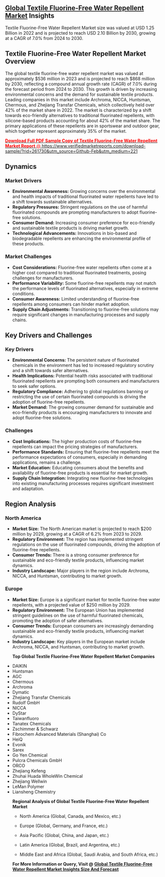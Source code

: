 <h2><a href="https://www.verifiedmarketreports.com/download-sample/?rid=261730&amp;utm_source=Github&amp;utm_medium=221" target="_blank">Global Textile Fluorine-Free Water Repellent Market</a> Insights</h2><p>Textile Fluorine-Free Water Repellent Market size was valued at USD 1.25 Billion in 2022 and is projected to reach USD 2.10 Billion by 2030, growing at a CAGR of 7.0% from 2024 to 2030.</p><p> <h2>Textile Fluorine-Free Water Repellent Market Overview</h2> <p>The global textile fluorine-free water repellent market was valued at approximately $536 million in 2023 and is projected to reach $868 million by 2030, reflecting a compound annual growth rate (CAGR) of 7.0% during the forecast period from 2024 to 2030. This growth is driven by increasing environmental concerns and the demand for sustainable textile products. Leading companies in this market include Archroma, NICCA, Huntsman, Chermous, and Zhejiang Transfar Chemicals, which collectively held over 42% of the market share in 2022. The market is characterized by a shift towards eco-friendly alternatives to traditional fluorinated repellents, with silicone-based products accounting for about 42% of the market share. The primary applications of these repellents are in sportswear and outdoor gear, which together represent approximately 35% of the market. </p> <p><a href="#"><p><span class=""><span style="color: #ff0000;"><strong>Download Full PDF Sample Copy of Textile Fluorine-Free Water Repellent Market Report</strong> @ </span><a href="https://www.verifiedmarketreports.com/download-sample/?rid=261730&amp;utm_source=Github-Feb&amp;utm_medium=221" target="_blank">https://www.verifiedmarketreports.com/download-sample/?rid=261730&amp;utm_source=Github-Feb&amp;utm_medium=221</a></span></p></a></p> <h2>Dynamics</h2> <h3>Market Drivers</h3> <ul> <li><strong>Environmental Awareness:</strong> Growing concerns over the environmental and health impacts of traditional fluorinated water repellents have led to a shift towards sustainable alternatives. </li> <li><strong>Regulatory Pressures:</strong> Stringent regulations on the use of harmful fluorinated compounds are prompting manufacturers to adopt fluorine-free solutions. </li> <li><strong>Consumer Demand:</strong> Increasing consumer preference for eco-friendly and sustainable textile products is driving market growth. </li> <li><strong>Technological Advancements:</strong> Innovations in bio-based and biodegradable repellents are enhancing the environmental profile of these products. </li> </ul> <h3>Market Challenges</h3> <ul> <li><strong>Cost Considerations:</strong> Fluorine-free water repellents often come at a higher cost compared to traditional fluorinated treatments, posing challenges for manufacturers. </li> <li><strong>Performance Variability:</strong> Some fluorine-free repellents may not match the performance levels of fluorinated alternatives, especially in extreme conditions. </li> <li><strong>Consumer Awareness:</strong> Limited understanding of fluorine-free repellents among consumers can hinder market adoption. </li> <li><strong>Supply Chain Adjustments:</strong> Transitioning to fluorine-free solutions may require significant changes in manufacturing processes and supply chains. </li> </ul> <h2>Key Drivers and Challenges</h2> <h3>Key Drivers</h3> <ul> <li><strong>Environmental Concerns:</strong> The persistent nature of fluorinated chemicals in the environment has led to increased regulatory scrutiny and a shift towards safer alternatives. </li> <li><strong>Health Implications:</strong> Potential health risks associated with traditional fluorinated repellents are prompting both consumers and manufacturers to seek safer options. </li> <li><strong>Regulatory Compliance:</strong> Adhering to global regulations banning or restricting the use of certain fluorinated compounds is driving the adoption of fluorine-free repellents. </li> <li><strong>Market Demand:</strong> The growing consumer demand for sustainable and eco-friendly products is encouraging manufacturers to innovate and adopt fluorine-free solutions. </li> </ul> <h3>Challenges</h3> <ul> <li><strong>Cost Implications:</strong> The higher production costs of fluorine-free repellents can impact the pricing strategies of manufacturers. </li> <li><strong>Performance Standards:</strong> Ensuring that fluorine-free repellents meet the performance expectations of consumers, especially in demanding applications, remains a challenge. </li> <li><strong>Market Education:</strong> Educating consumers about the benefits and availability of fluorine-free products is essential for market growth. </li> <li><strong>Supply Chain Integration:</strong> Integrating new fluorine-free technologies into existing manufacturing processes requires significant investment and adaptation. </li> </ul> <h2>Region Analysis</h2> <h3>North America</h3> <ul> <li><strong>Market Size:</strong> The North American market is projected to reach $200 million by 2029, growing at a CAGR of 6.2% from 2023 to 2029. </li> <li><strong>Regulatory Environment:</strong> The region has implemented stringent regulations on the use of fluorinated compounds, driving the adoption of fluorine-free repellents. </li> <li><strong>Consumer Trends:</strong> There is a strong consumer preference for sustainable and eco-friendly textile products, influencing market dynamics. </li> <li><strong>Industry Landscape:</strong> Major players in the region include Archroma, NICCA, and Huntsman, contributing to market growth. </li> </ul> <h3>Europe</h3> <ul> <li><strong>Market Size:</strong> Europe is a significant market for textile fluorine-free water repellents, with a projected value of $250 million by 2029. </li> <li><strong>Regulatory Environment:</strong> The European Union has implemented stringent guidelines on the use of harmful fluorinated chemicals, promoting the adoption of safer alternatives. </li> <li><strong>Consumer Trends:</strong> European consumers are increasingly demanding sustainable and eco-friendly textile products, influencing market dynamics. </li> <li><strong>Industry Landscape:</strong> Key players in the European market include Archroma, NICCA, and Huntsman, contributing to market growth. </</p><p><strong>Top Global Textile Fluorine-Free Water Repellent Market Companies</strong></p><div data-test-id=""><p><li>DAIKIN</li><li> Huntsman</li><li> AGC</li><li> Chermous</li><li> Archroma</li><li> Dymatic</li><li> Zhejiang Transfar Chemicals</li><li> Rudolf GmbH</li><li> NICCA</li><li> DyStar</li><li> Taiwanfluoro</li><li> Tanatex Chemicals</li><li> Zschimmer & Schwarz</li><li> Fibrochem Advanced Materials (Shanghai) Co</li><li> HeiQ</li><li> Evonik</li><li> Sarex</li><li> Go Yen Chemical</li><li> Pulcra Chemicals GmbH</li><li> ORCO</li><li> Zhejiang Kefeng</li><li> Zhuhai Huada WholeWin Chemical</li><li> Zhejiang Wellwin</li><li> LeMan Polymer</li><li> Liansheng Chemistry</li></p><div><strong>Regional Analysis of&nbsp;Global Textile Fluorine-Free Water Repellent Market</strong></div><ul><li dir="ltr"><p dir="ltr">North America&nbsp;(Global, Canada, and Mexico, etc.)</p></li><li dir="ltr"><p dir="ltr">Europe (Global, Germany, and France, etc.)</p></li><li dir="ltr"><p dir="ltr">Asia Pacific&nbsp;(Global, China, and Japan, etc.)</p></li><li dir="ltr"><p dir="ltr">Latin America&nbsp;(Global, Brazil, and Argentina, etc.)</p></li><li dir="ltr">Middle East and Africa&nbsp;(Global, Saudi Arabia, and South Africa, etc.)</li></ul><p><strong>For More Information or Query, Visit @&nbsp;</strong><strong><a href="https://www.verifiedmarketreports.com/product/textile-fluorine-free-water-repellent-market/?utm_source=Github&amp;utm_medium=221" target="_blank">Global Textile Fluorine-Free Water Repellent Market Insights Size And Forecast</a></strong></p></div>
